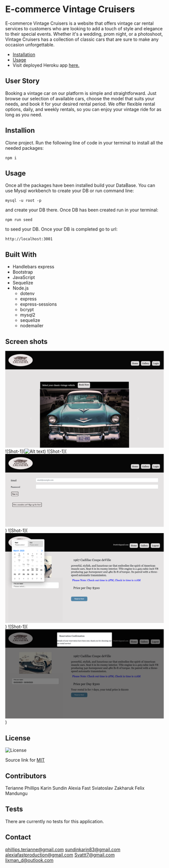 # E-commerce Vintage Cruisers

E-commerce Vintage Cruisers is a website that offers vintage car rental services to customers who are looking to add a touch of style and elegance to their special events. Whether it's a wedding, prom night, or a photoshoot, Vintage Cruisers has a collection of classic cars that are sure to make any occasion unforgettable.

  * [Installation](#install)
  * [Usage](#usage)
  * Visit deployed Heroku app [here.](https:/herokuapp.com/)



## User Story

Booking a vintage car on our platform is simple and straightforward. Just browse our selection of available cars, choose the model that suits your needs, and book it for your desired rental period. We offer flexible rental options, daily, and weekly rentals, so you can enjoy your vintage ride for as long as you need.



## Installion

Clone project.
Run the following line of code in your terminal to install all the needed packages: 
```
npm i
```


## Usage

Once all the packages have been installed build your DataBase. You can use Mysql workbench to create your DB or run command line:
```
mysql -u root -p
```
and create your DB there. Once DB has been created run in your terminal:
```
npm run seed
```
to seed your DB. Once your DB is completed go to url:
```
http://localhost:3001
```


## Built With

- Handlebars express
- Bootstrap
- JavaScript
- Sequelize
- Node.js
  - dotenv
  - express
  - express-sessions
  - bcrypt
  - mysql2
  - sequelize
  - nodemailer


## Screen shots

![Alt text](images/screen1.png)
![Shot-1](![Alt text](images/screen2.png))
![Shot-1](![Alt text](images/screen3.png))
![Shot-1](![Alt text](images/screen4.png))
![Shot-1](![Alt text](images/screen5.png))
 
## License

![License](https://img.shields.io/badge/License-MIT-yellow.svg)

Source link for [MIT](https://opensource.org/licenses/MIT)

## Contributors
Terianne Phillips
Karin Sundin
Alexia Fast
Sviatoslav Zakharuk
Felix Mandungu

## Tests

There are currently no tests for this application.  

## Contact

phillips.terianne@gmail.com
sundinkarin83@gmail.com
alexiafastproduction@gmail.com
Svattt7@gmail.com
lixman_d@outlook.com


